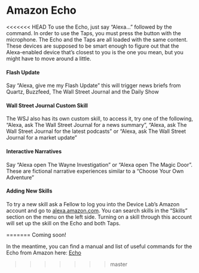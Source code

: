 # Amazon Echo

<<<<<<< HEAD
To use the Echo, just say “Alexa…” followed by the command. In order to use the Taps, you must press the button with the microphone. The Echo and the Taps are all loaded with the same content. These devices are supposed to be smart enough to figure out that the Alexa-enabled device that’s closest to you is the one you mean, but you might have to move around a little.

#### Flash Update
Say “Alexa, give me my Flash Update” this will trigger news briefs from Quartz, Buzzfeed, The Wall Street Journal and the Daily Show

#### Wall Street Journal Custom Skill
The WSJ also has its own custom skill, to access it, try one of the following, “Alexa, ask The Wall Street Journal for a news summary”, “Alexa, ask The Wall Street Journal for the latest podcasts” or “Alexa, ask The Wall Street Journal for a market update”

#### Interactive Narratives
Say “Alexa open The Wayne Investigation” or “Alexa open The Magic Door”. These are fictional narrative experiences similar to a “Choose Your Own Adventure”

#### Adding New Skills
To try a new skill ask a Fellow to log you into the Device Lab’s Amazon account and go to [alexa.amazon.com](http://alexa.amazon.com/spa/index.html). You can search skills in the “Skills” section on the menu on the left side. Turning on a skill through this account will set up the skill on the Echo and both Taps.


=======
Coming soon!

In the meantime, you can find a manual and list of useful commands for the Echo from Amazon here: [Echo](https://s3-us-west-2.amazonaws.com/customerdocumentation/Amazon_Echo_Quick_Start_Guide.pdf)
>>>>>>> master
